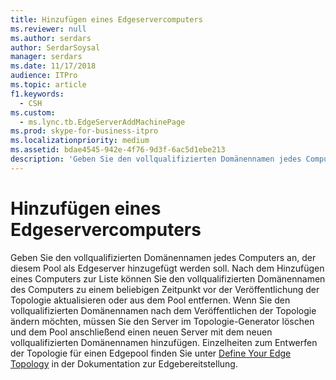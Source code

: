 ```yaml
---
title: Hinzufügen eines Edgeservercomputers
ms.reviewer: null
ms.author: serdars
author: SerdarSoysal
manager: serdars
ms.date: 11/17/2018
audience: ITPro
ms.topic: article
f1.keywords:
  - CSH
ms.custom:
  - ms.lync.tb.EdgeServerAddMachinePage
ms.prod: skype-for-business-itpro
ms.localizationpriority: medium
ms.assetid: bdae4545-942e-4f76-9d3f-6ac5d1ebe213
description: 'Geben Sie den vollqualifizierten Domänennamen jedes Computers an, der diesem Pool als Edgeserver hinzugefügt werden soll. Nach dem Hinzufügen eines Computers zur Liste können Sie den vollqualifizierten Domänennamen des Computers zu einem beliebigen Zeitpunkt vor der Veröffentlichung der Topologie aktualisieren oder aus dem Pool entfernen. Wenn Sie den vollqualifizierten Domänennamen nach dem Veröffentlichen der Topologie ändern möchten, müssen Sie den Server im Topologie-Generator löschen und dem Pool anschließend einen neuen Server mit dem neuen vollqualifizierten Domänennamen hinzufügen. Einzelheiten zum Entwerfen der Topologie für einen Edgepool finden Sie unter Define Your Edge Topology in der Dokumentation zur Edgebereitstellung.'
---
```


# <a name="edge-server-add-machine"></a>Hinzufügen eines Edgeservercomputers

Geben Sie den vollqualifizierten Domänennamen jedes Computers an, der diesem Pool als Edgeserver hinzugefügt werden soll. Nach dem Hinzufügen eines Computers zur Liste können Sie den vollqualifizierten Domänennamen des Computers zu einem beliebigen Zeitpunkt vor der Veröffentlichung der Topologie aktualisieren oder aus dem Pool entfernen. Wenn Sie den vollqualifizierten Domänennamen nach dem Veröffentlichen der Topologie ändern möchten, müssen Sie den Server im Topologie-Generator löschen und dem Pool anschließend einen neuen Server mit dem neuen vollqualifizierten Domänennamen hinzufügen. Einzelheiten zum Entwerfen der Topologie für einen Edgepool finden Sie unter [Define Your Edge Topology](/previous-versions/office/lync-server-2013/lync-server-2013-define-your-edge-topology) in der Dokumentation zur Edgebereitstellung.
